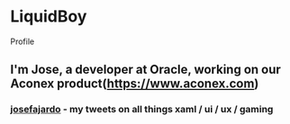 # LiquidBoy
Profile
## I'm Jose, a developer at Oracle, working on our Aconex product(https://www.aconex.com)

### [josefajardo](https://twitter.com/josefajardo/) - my tweets on all things xaml / ui / ux / gaming

